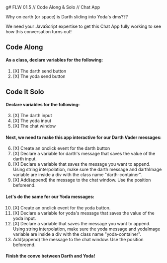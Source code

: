 g# FLW 01.5 // Code Along & Solo // Chat App

Why on earth (or space) is Darth sliding into Yoda's dms???

We need your JavaScript expertise to get this Chat App fully working to see how this conversation turns out!

## Code Along

#### As a class, declare variables for the following:
1. [X] The darth send button
2. [X] The yoda send button

## Code It Solo

#### Declare variables for the following:

3. [X] The darth input
4. [X] The yoda input
5. [X] The chat window

#### Next, we need to make this app interactive for our Darth Vader messages:

6. [X] Create an onclick event for the darth button
7. [X] Declare a variable for darth's message that saves the value of the darth input.
8. [X] Declare a variable that saves the message you want to append. Using string interpolation, make sure the darth message and darthImage variable are inside a div with the class name "darth-container".
9. [X] Add(append) the message to the chat window. Use the position beforeend.


#### Let's do the same for our Yoda messages:

10. [X] Create an onclick event for the yoda button.
11. [X] Declare a variable for yoda's message that saves the value of the yoda input.
12. [X] Declare a variable that saves the message you want to append. Using string interpolation, make sure the yoda message and yodaImage variable are inside a div with the class name "yoda-container".
13. Add(append) the message to the chat window. Use the position beforeend.


#### Finish the convo between Darth and Yoda!